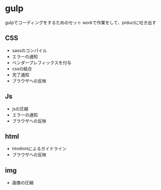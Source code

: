 # gulp
gulpでコーディングをするためのセット
workで作業をして、prductに吐き出す

## CSS
- sassのコンパイル
- エラーの通知
- ベンダープレフィックスを付与
- cssの結合
- 完了通知
- ブラウザへの反映

## Js
- jsの圧縮
- エラーの通知
- ブラウザへの反映

## html
- htmlhintによるガイドライン
- ブラウザへの反映

## img
- 画像の圧縮
